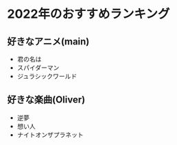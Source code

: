 # 2022年のおすすめランキング


## 好きなアニメ(main)

- 君の名は
- スパイダーマン
- ジュラシックワールド

## 好きな楽曲(Oliver)

- 逆夢
- 想い人
- ナイトオンザプラネット

